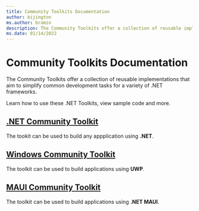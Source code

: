 ```yaml
---
title: Community Toolkits Documentation
author: bijington
ms.author: bramin
description: The Community Toolkits offer a collection of reusable implementations that aim to simplify common development tasks for a variety of .NET frameworks.
ms.date: 01/14/2022
---
```


# Community Toolkits Documentation

The Community Toolkits offer a collection of reusable implementations that aim to simplify common development tasks for a variety of .NET frameworks.

Learn how to use these .NET Toolkits, view sample code and more.

## [.NET Community Toolkit](/windows/communitytoolkit/)

The tookit can be used to build any appplication using **.NET**.

## [Windows Community Toolkit](/windows/communitytoolkit/)

The toolkit can be used to build applications using **UWP**.

## [MAUI Community Toolkit](maui/index.md)

The toolkit can be used to build applications using **.NET MAUI**.